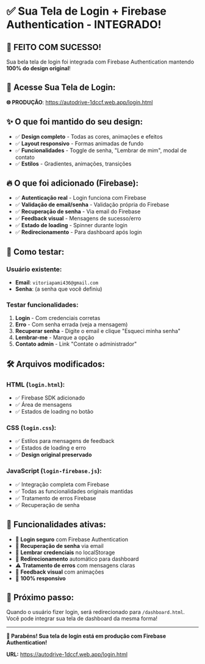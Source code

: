 # ✅ Sua Tela de Login + Firebase Authentication - INTEGRADO!

## 🎉 **FEITO COM SUCESSO!**

Sua bela tela de login foi integrada com Firebase Authentication mantendo **100% do design original**!

## 🔗 **Acesse Sua Tela de Login:**
**🌐 PRODUÇÃO**: https://autodrive-1dccf.web.app/login.html

## ✨ **O que foi mantido do seu design:**
- ✅ **Design completo** - Todas as cores, animações e efeitos
- ✅ **Layout responsivo** - Formas animadas de fundo
- ✅ **Funcionalidades** - Toggle de senha, "Lembrar de mim", modal de contato
- ✅ **Estilos** - Gradientes, animações, transições

## 🔥 **O que foi adicionado (Firebase):**
- ✅ **Autenticação real** - Login funciona com Firebase
- ✅ **Validação de email/senha** - Validação própria do Firebase
- ✅ **Recuperação de senha** - Via email do Firebase
- ✅ **Feedback visual** - Mensagens de sucesso/erro
- ✅ **Estado de loading** - Spinner durante login
- ✅ **Redirecionamento** - Para dashboard após login

## 🧪 **Como testar:**

### Usuário existente:
- **Email**: `vitoriapami436@gmail.com`
- **Senha**: (a senha que você definiu)

### Testar funcionalidades:
1. **Login** - Com credenciais corretas
2. **Erro** - Com senha errada (veja a mensagem)
3. **Recuperar senha** - Digite o email e clique "Esqueci minha senha"
4. **Lembrar-me** - Marque a opção
5. **Contato admin** - Link "Contate o administrador"

## 🛠️ **Arquivos modificados:**

### HTML (`login.html`):
- ✅ Firebase SDK adicionado
- ✅ Área de mensagens
- ✅ Estados de loading no botão

### CSS (`login.css`):
- ✅ Estilos para mensagens de feedback
- ✅ Estados de loading e erro
- ✅ **Design original preservado**

### JavaScript (`login-firebase.js`):
- ✅ Integração completa com Firebase
- ✅ Todas as funcionalidades originais mantidas
- ✅ Tratamento de erros Firebase
- ✅ Recuperação de senha

## 🎯 **Funcionalidades ativas:**

- 🔐 **Login seguro** com Firebase Authentication
- 📧 **Recuperação de senha** via email
- 💾 **Lembrar credenciais** no localStorage
- 🔄 **Redirecionamento** automático para dashboard
- ⚠️ **Tratamento de erros** com mensagens claras
- 🎨 **Feedback visual** com animações
- 📱 **100% responsivo**

## 🚀 **Próximo passo:**
Quando o usuário fizer login, será redirecionado para `/dashboard.html`. Você pode integrar sua tela de dashboard da mesma forma!

---

**🎊 Parabéns! Sua tela de login está em produção com Firebase Authentication!**

**URL:** https://autodrive-1dccf.web.app/login.html
